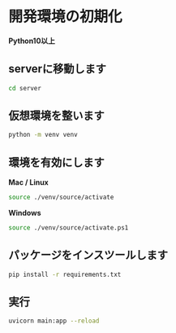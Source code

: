 # 開発環境の初期化

**Python10以上**

## serverに移動します

```bash
cd server
```

## 仮想環境を整います

```bash
python -m venv venv
```

## 環境を有効にします

**Mac / Linux**
```bash
source ./venv/source/activate
```

**Windows**
```bash
source ./venv/source/activate.ps1
```

## パッケージをインスツールします

```bash
pip install -r requirements.txt
```

## 実行

```bash
uvicorn main:app --reload
```